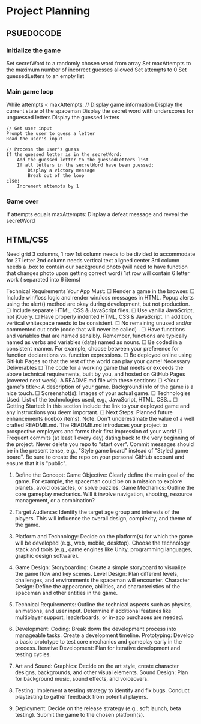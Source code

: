 # Project Planning 

## PSUEDOCODE

### Initialize the game
Set secretWord to a randomly chosen word from array
Set maxAttempts to the maximum number of incorrect guesses allowed
Set attempts to 0
Set guessedLetters to an empty list


### Main game loop
While attempts < maxAttempts:
    // Display game information
    Display the current state of the spaceman
    Display the secret word with underscores for unguessed letters
    Display the guessed letters
    
    // Get user input
    Prompt the user to guess a letter
    Read the user's input
    
    // Process the user's guess
    If the guessed letter is in the secretWord:
        Add the guessed letter to the guessedLetters list
        If all letters in the secretWord have been guessed:
            Display a victory message
            Break out of the loop
    Else:
        Increment attempts by 1
    
### Game over
If attempts equals maxAttempts:
    Display a defeat message and reveal the secretWord


## HTML/CSS

Need grid
3 columns, 1 row
1st column needs to be divided to accommodate for 27 letter
2nd column needs vertical text aligned center
3rd column needs a .box to contain our background photo (will need to have function that changes photo upon getting correct word)
1st row will contain 6 letter work ( separated into 6 items)



Technical Requirements
Your App Must:
☐ Render a game in the browser.
☐ Include win/loss logic and render win/loss messages in HTML. Popup alerts using the alert() method are okay during development, but not production.
☐ Include separate HTML, CSS & JavaScript files.
☐ Use vanilla JavaScript, not jQuery.
☐ Have properly indented HTML, CSS & JavaScript. In addition, vertical whitespace needs to be consistent.
☐ No remaining unused and/or commented out code (code that will never be called) .
☐ Have functions and variables that are named sensibly. Remember, functions are typically named as verbs and variables (data) named as nouns.
☐ Be coded in a consistent manner. For example, choose between your preference for function declarations vs. function expressions.
☐ Be deployed online using GitHub Pages so that the rest of the world can play your game!
Necessary Deliverables
☐ The code for a working game that meets or exceeds the above technical requirements, built by you, and hosted on GitHub Pages (covered next week).
A README.md file with these sections:
☐ <Your game's title>: A description of your game. Background info of the game is a nice touch.
☐ Screenshot(s): Images of your actual game.
☐ Technologies Used: List of the technologies used, e.g., JavaScript, HTML, CSS...
☐ Getting Started: In this section include the link to your deployed game and any instructions you deem important.
☐ Next Steps: Planned future enhancements (icebox items).
Note: Don't underestimate the value of a well crafted README.md. The README.md introduces your project to prospective employers and forms their first impression of your work!
☐ Frequent commits (at least 1 every day) dating back to the very beginning of the project. Never delete you repo to "start over". Commit messages should be in the present tense, e.g., "Style game board" instead of "Styled game board". Be sure to create the repo on your personal GitHub account and ensure that it is "public".

1. Define the Concept:
Game Objective: Clearly define the main goal of the game. For example, the spaceman could be on a mission to explore planets, avoid obstacles, or solve puzzles.
Game Mechanics: Outline the core gameplay mechanics. Will it involve navigation, shooting, resource management, or a combination?

2. Target Audience:
Identify the target age group and interests of the players. This will influence the overall design, complexity, and theme of the game.

3. Platform and Technology:
Decide on the platform(s) for which the game will be developed (e.g., web, mobile, desktop).
Choose the technology stack and tools (e.g., game engines like Unity, programming languages, graphic design software).

4. Game Design:
Storyboarding: Create a simple storyboard to visualize the game flow and key scenes.
Level Design: Plan different levels, challenges, and environments the spaceman will encounter.
Character Design: Define the appearance, abilities, and characteristics of the spaceman and other entities in the game.

5. Technical Requirements:
Outline the technical aspects such as physics, animations, and user input.
Determine if additional features like multiplayer support, leaderboards, or in-app purchases are needed.

6. Development:
Coding: Break down the development process into manageable tasks. Create a development timeline.
Prototyping: Develop a basic prototype to test core mechanics and gameplay early in the process.
Iterative Development: Plan for iterative development and testing cycles.

7. Art and Sound:
Graphics: Decide on the art style, create character designs, backgrounds, and other visual elements.
Sound Design: Plan for background music, sound effects, and voiceovers.

8. Testing:
Implement a testing strategy to identify and fix bugs.
Conduct playtesting to gather feedback from potential players.

9. Deployment:
Decide on the release strategy (e.g., soft launch, beta testing).
Submit the game to the chosen platform(s).

